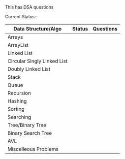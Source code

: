 This has DSA questions

Current Status:-

| Data Structure/Algo                                 |  Status    | Questions |
| --------------------------------------------------- | ---------- | ---------- | 
| Arrays                                              |            |            |            
| ArrayList                                           |            |            |            
| Linked List                                         |            |            |            
| Circular Singly Linked List                         |            |            |            
| Doubly Linked List                                  |            |            |            
| Stack                                               |            |            |            
| Queue                                               |            |            |            
| Recursion                                           |            |            |            
| Hashing                                             |            |            |            
| Sorting                                             |            |            |            
| Searching                                           |            |            |            
| Tree/Binary Tree                                    |            |            |           
| Binary Search Tree                                  |            |            |            
| AVL                                                 |            |            |            
| Miscelleous Problems                                |            |            |            

